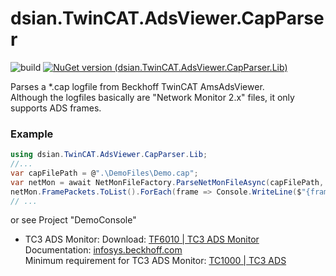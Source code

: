 # dsian.TwinCAT.AdsViewer.CapParser
![build](https://github.com/densogiaichned/dsian.TwinCAT.AdsViewer.CapParser/workflows/build/badge.svg)
[![NuGet version (dsian.TwinCAT.AdsViewer.CapParser.Lib)](https://img.shields.io/nuget/v/dsian.TwinCAT.AdsViewer.CapParser.Lib.svg?style=flat-square)](https://www.nuget.org/packages/dsian.TwinCAT.AdsViewer.CapParser.Lib/)

Parses a *.cap logfile from Beckhoff TwinCAT AmsAdsViewer.  
Although the logfiles basically are "Network Monitor 2.x" files, it only supports ADS frames.


### Example
```csharp
using dsian.TwinCAT.AdsViewer.CapParser.Lib;
//...
var capFilePath = @".\DemoFiles\Demo.cap";
var netMon = await NetMonFileFactory.ParseNetMonFileAsync(capFilePath, CancellationToken.None, logger);
netMon.FramePackets.ToList().ForEach(frame => Console.WriteLine($"{frame.Index} {frame.Header}, {frame.Data}"));
// ...
```

or see Project "DemoConsole"


* TC3 ADS Monitor:
    Download: [TF6010 | TC3 ADS Monitor](https://www.beckhoff.com/en-en/products/automation/twincat/tfxxxx-twincat-3-functions/tf6xxx-tc3-connectivity/tf6010.html)  
    Documentation: [infosys.beckhoff.com](https://infosys.beckhoff.com/index.php?content=../content/1033/tc3_ads_diag_aid/36028797134849931.html)  
    Minimum requirement for TC3 ADS Monitor: [TC1000 | TC3 ADS](https://www.beckhoff.com/en-en/products/automation/twincat/tc1xxx-twincat-3-base/tc1000.html)
